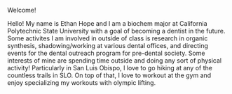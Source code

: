 Welcome!

Hello! My name is Ethan Hope and I am a biochem major at California Polytechnic State University with a goal of becoming a dentist in the future. Some activites I am involved in outside of class is research in organic synthesis, shadowing/working at various dental offices, and directing events for the dental outreach program for pre-dental society. Some interests of mine are spending time outside and doing any sort of physical activity! Particularly in San Luis Obispo, I love to go hiking at any of the countless trails in SLO. On top of that, I love to workout at the gym and enjoy specializing my workouts with olympic lifting. 
